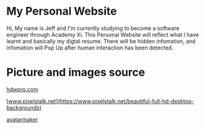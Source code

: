 # My Personal Website
 Hi, My name is Jeff and I'm currently studying to become a software engineer through Academy Xi.
 This Personal Website will reflect what I have learnt and basically my digtal resume.
 There will be hidden infomation, and infomation will Pop Up after human interaction has been detected.

# Picture and images source
[hdwpro.com](https://hdwpro.com/wp-content/uploads/2017/05/3D-Background.jpg)

[www.pixelstalk.net](https://www.pixelstalk.net/beautiful-full-hd-desktop-backgrounds)

[avatarmaker](https://avatarmaker.com/male/#google_vignette)


